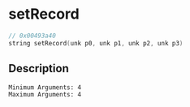 # setRecord
```c
// 0x00493a40
string setRecord(unk p0, unk p1, unk p2, unk p3)
```
## Description
```
Minimum Arguments: 4
Maximum Arguments: 4
```
